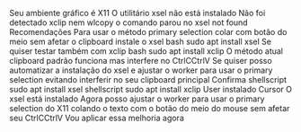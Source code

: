  Seu ambiente gráfico é X11
 O utilitário xsel não está instalado
 Não foi detectado xclip nem wlcopy o comando parou no xsel not found
Recomendações
 Para usar o método primary selection colar com botão do meio sem afetar o clipboard instale o xsel
bash
sudo apt install xsel
 Se quiser testar também com xclip
bash
sudo apt install xclip
 O método atual clipboard padrão funciona mas interfere no CtrlCCtrlV
Se quiser posso automatizar a instalação do xsel e ajustar o worker para usar o primary selection evitando interferir no seu clipboard principal Confirma
shellscript
sudo apt install xsel
shellscript
sudo apt install xclip
User
instalado
Cursor
 O xsel está instalado Agora posso ajustar o worker para usar o primary selection do X11 colando o texto com o botão do meio do mouse sem afetar seu CtrlCCtrlV
Vou aplicar essa melhoria agora